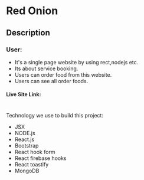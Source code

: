 # Red Onion

## Description

### User:

- It's a single page website by using rect,nodejs etc.
- Its about service booking.
- Users can order food from this website.
- Users can see all order foods.

#### Live Site Link:

#

Technology we use to build this project:

- JSX
- NODE.js
- React.js
- Bootstrap
- React hook form
- React firebase hooks
- React toastify
- MongoDB
